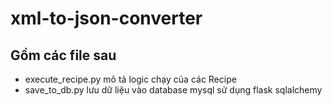 # xml-to-json-converter
## Gồm các file sau
- execute_recipe.py  mô tả logic chạy của các Recipe
- save_to_db.py lưu dữ liệu vào database mysql sử dụng flask sqlalchemy 